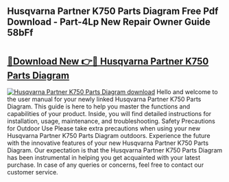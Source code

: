 ## Husqvarna Partner K750 Parts Diagram Free Pdf Download - Part-4Lp New Repair Owner Guide 58bFf

# <h2><a href="http://dftb15o.blite.top/?on=Husqvarna+Partner+K750+Parts+Diagram">🔗Download New 👉🔴 Husqvarna Partner K750 Parts Diagram</a></h2>

[![Husqvarna Partner K750 Parts Diagram download](https://i.imgur.com/lujVjoI.png)](http://dftb15o.blite.top/?on=Husqvarna+Partner+K750+Parts+Diagram)
Hello and welcome to the user manual for your newly linked Husqvarna Partner K750 Parts Diagram. This guide is here to help you master the functions and capabilities of your product. Inside, you will find detailed instructions for installation, usage, maintenance, and troubleshooting. Safety Precautions for Outdoor Use Please take extra precautions when using your new Husqvarna Partner K750 Parts Diagram outdoors. Experience the future with the innovative features of your new Husqvarna Partner K750 Parts Diagram. Our expectation is that the Husqvarna Partner K750 Parts Diagram has been instrumental in helping you get acquainted with your latest purchase. In case of any queries or concerns, feel free to contact our customer service.
